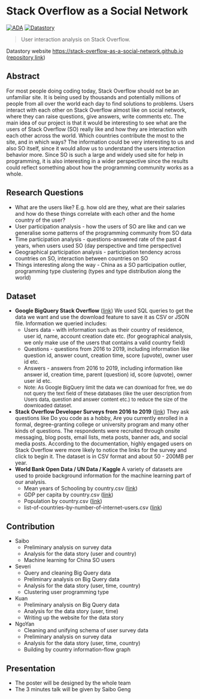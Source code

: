 Stack Overflow as a Social Network
===
[![ADA](https://img.shields.io/badge/ADA-is%20great-24292E?labelColor=C50208)](https://dlab.epfl.ch/teaching/fall2019/cs401/)
[![Datastory](https://img.shields.io/badge/-Data%20Story-24292E?logo=stack-overflow&logoColor=FFF&labelColor=FE7A16)](https://stack-overflow-as-a-social-network.github.io)

> User interaction analysis on Stack Overflow.

Datastory website https://stack-overflow-as-a-social-network.github.io ([repository link](https://github.com/Stack-Overflow-as-a-Social-Network/stack-overflow-as-a-social-network.github.io ))  

## Abstract
For most people doing coding today, Stack Overflow should not be an unfamiliar site. It is being used by thousands and potentially millions of people from all over the world each day to find solutions to problems. Users interact with each other on Stack Overflow almost like on social network, where they can raise questions, give answers, write comments etc. The main idea of our project is that it would be interesting to see what are the users of Stack Overflow (SO) really like and how they are interaction with each other across the world. Which countries contribute the most to the site, and in which ways? The information could be very interesting to us and also SO itself, since it would allow us to understand the users interaction behavior more. Since SO is such a large and widely used site for help in programming, it is also interesting in a wider perspective since the results could reflect something about how the programming community works as a whole. 

## Research Questions
* What are the users like? E.g. how old are they, what are their salaries and how do these things correlate with each other and the home country of the user?
* User participation analysis - how the users of SO are like and can we generalise some patterns of the programming community from SO data
* Time participation analysis - questions-answered rate of the past 4 years, when users used SO (day perspective and time perspective)
* Geographical participation analysis - participation tendency across countries on SO, interaction between countries on SO
* Things interesting along the way - China as a SO participation outlier, programming type clustering (types and type distribution along the world)

## Dataset
* **Google BigQuery Stack Overflow** (<a href='https://console.cloud.google.com/marketplace/details/stack-exchange/stack-overflow'>link</a>)
We used SQL queries to get the data we want and use the download feature to save it as CSV or JSON file. Information we queried includes: 
    * Users data - with information such as their country of residence, user id, name, account creation date etc. (for geographical analysis, we only make use of the users that contains a valid country field)
    * Questions - questions from 2016 to 2019, including information like question id, answer count, creation time, score (upvote), owner user id etc. 
    * Answers - answers from 2016 to 2019, including information like answer id, creation time, parent (question) id, score (upvote), owner user id etc.
    * <font size=2.5>Note: As Google BigQuery limit the data we can download for free, we do not query the text field of these databases (like the user description from Users data, question and answer content etc.) to reduce the size of the downloaded dataset.</font>
* **Stack Overflow Developer Surveys from 2016 to 2019**  (<a href='https://insights.stackoverflow.com/survey'>link</a>)
They ask questions like Do you code as a hobby, Are you currently enrolled in a formal, degree-granting college or university program and many other kinds of questions. The respondents were recruited through onsite messaging, blog posts, email lists, meta posts, banner ads, and social media posts. According to the documentation, highly engaged users on Stack Overflow were more likely to notice the links for the survey and click to begin it. The dataset is in CSV format and about 50 - 200MB per year.
* **World Bank Open Data / UN Data / Kaggle**
A variety of datasets are used to proide background information for the machine learning part of our analysis.
    * Mean years of Schooling by country.csv (<a href='http://data.uis.unesco.org/Index.aspx?queryid=242'>link</a>)
    * GDP per capita by country.csv (<a href='https://data.worldbank.org/indicator/NY.GDP.PCAP.CD?view=map'>link</a>)
    * Population by country.csv (<a href='https://data.worldbank.org/indicator/sp.pop.totl'>link</a>)
    * list-of-countries-by-number-of-internet-users.csv (<a href='https://www.kaggle.com/tanuprabhu/list-of-countries-by-number-of-internet-users'>link</a>)


## Contribution
* Saibo
   * Preliminary analysis on survey data
   * Analysis for the data story (user and country)
   * Machine learning for China SO users
* Severi
    * Query and cleaning Big Query data
    * Preliminary analysis on Big Query data
    * Analysis for the data story (user, time, country)
    * Clustering user programming type
* Kuan
    * Preliminary analysis on Big Query data
    * Analysis for the data story (user, time)
    * Writing up the website for the data story
* NgoYan
    * Cleaning and unifying schema of user survey data
    * Preliminary analysis on survey data
    * Analysis for the data story (user, time, country)
    * Building by country information-flow graph

## Presentation

* The poster will be designed by the whole team
* The 3 minutes talk will be given by Saibo Geng
